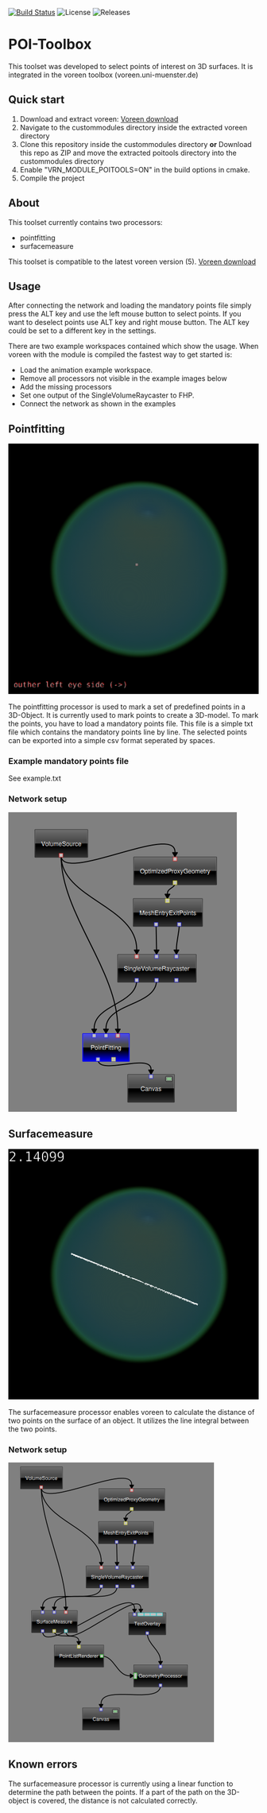 [![Build Status](https://travis-ci.com/jernsting/poitools.svg?branch=master)](https://travis-ci.com/jernsting/poitools) ![License](https://img.shields.io/github/license/jernsting/poitools) ![Releases](https://img.shields.io/github/v/release/jernsting/poitools)
# POI-Toolbox

This toolset was developed to select points of interest on 3D surfaces. It is integrated in the voreen toolbox (voreen.uni-muenster.de)

## Quick start

1. Download and extract voreen: [Voreen download](http://voreen.uni-muenster.de)
2. Navigate to the custommodules directory inside the extracted voreen directory
3. Clone this repository inside the custommodules directory **or** Download this repo as ZIP and move the extracted poitools directory into the custommodules directory
4. Enable "VRN_MODULE_POITOOLS=ON" in the build options in cmake.
5. Compile the project

## About

This toolset currently contains two processors:

* pointfitting
* surfacemeasure

This toolset is compatible to the latest voreen version (5). [Voreen download](http://voreen.uni-muenster.de)

## Usage

After connecting the network and loading the mandatory points file simply press the ALT key and use the left mouse button to select points. If you want to deselect points use ALT key and right mouse button. The ALT key could be set to a different key in the settings.

There are two example workspaces contained which show the usage. 
When voreen with the module is compiled the fastest way to get started is:
* Load the animation example workspace.
* Remove all processors not visible in the example images below
* Add the missing processors
* Set one output of the SingleVolumeRaycaster to FHP.
* Connect the network as shown in the examples

## Pointfitting

![Pointfitting processor](img/pointfitting.png)

The pointfitting processor is used to mark a set of predefined points in a 3D-Object. It is currently used to mark points to create a 3D-model. To mark the points, you have to load a mandatory points file. This file is a simple txt file which contains the mandatory points line by line. The selected points can be exported into a simple csv format seperated by spaces.

### Example mandatory points file

See example.txt

### Network setup

![Pointfitting network](img/pointfitting_network.png)


## Surfacemeasure

![Surfacemeasure processor](img/surfacemeasure.png)

The surfacemeasure processor enables voreen to calculate the distance of two points on the surface of an object. It utilizes the line integral between the two points.

### Network setup

![Surfacemeasure Network](img/surfacemeasure_network.png)

## Known errors

The surfacemeasure processor is currently using a linear function to determine the path between the points. If a part of the path on the 3D-object is covered, the distance is not calculated correctly.
